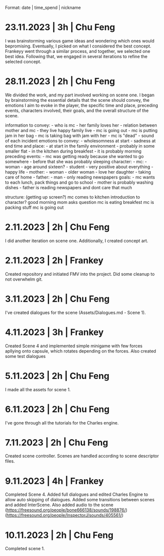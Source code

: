 Format: date | time_spend | nickname

# 23.11.2023 | 3h | Chu Feng
I was brainstorming various game ideas and wondering which ones would bepromising. Eventually, I picked on what I
considered the best concept. Frankeyy went through a similar process, and together, we selected one best idea. Following
that, we engaged in several iterations to refine the selected concept.

# 28.11.2023 | 2h | Chu Feng
We divided the work, and my part involved working on scene one. I began by brainstorming the essential details that the
scene should convey, the emotions I aim to evoke in the player, the specific time and place, preceding events,
characters involved, their goals, and the overall structure of the scene.

information to convey:
    - who is mc
    - her family loves her
    - relation between mother and mc
    - they live happy family live
    - mc is going out
    - mc is putting jam in her bag
    - mc is taking bag with jam with her
    - mc is "dead"
    - sound of each incident
emotions to convey:
    - wholesomness at start
    - sadness at end
time and place:
    - at start in the family environment
    - probably in some smaller flat
    - in the kitchen during breakfest
    - it is probably morning
preceding events:
    - mc was getting ready because she wanted to go somewhere
    - before that she was probably sleeping
character:
    - mc:
        - woman
        - age around sixteen?
        - student
        - very positive about everything
        - happy life
    - mother:
        - woman
        - older woman
        - love her daughter
        - taking care of home
    - father:
        - man
        - only reading newspapers
goals:
    - mc wants to each lunch, pack things and go to school
    - mother is probably washing dishes
    - father is reading newspapers and dont care that much

structure:
    (getting up screen?)
    mc comes to kitchen
        introduction to character?
        good morning
        mom asks question
    mc is eating breakfest
    mc is packing stuff
    mc is going out

#  2.11.2023 | 2h | Chu Feng
I did another iteration on scene one. Additionally, I created concept art.

#  2.11.2023 | 2h | Frankey
Created repository and initiated FMV into the project. Did some cleanup to not overwhelm git.

#  3.11.2023 | 2h | Chu Feng
I've created dialogues for the scene (Assets/Dialogues.md - Scene 1).

#  4.11.2023 | 3h | Frankey
Created Scene 4 and implemented simple minigame with few forces apllying onto capsule, which rotates depending on the forces.
Also created some test dialogues

# 5.11.2023 | 2h | Chu Feng
I made all the assets for scene 1.

# 6.11.2023 | 2h | Chu Feng
I've gone through all the tutorials for the Charles engine.

# 7.11.2023 | 2h | Chu Feng
Created scene controller. Scenes are handled according to scene descriptor files.

# 9.11.2023 | 4h | Frankey
Completed Scene 4. Added full dialogues and edited Charles Engine to allow auto skipping of dialogues. Added some transitions between scenes and added InterScene.
Also added audio to the scene (https://freesound.org/people/bone666138/sounds/198876/) (https://freesound.org/people/InspectorJ/sounds/405561/)

# 10.11.2023 | 2h | Chu Feng
Completed scene 1.